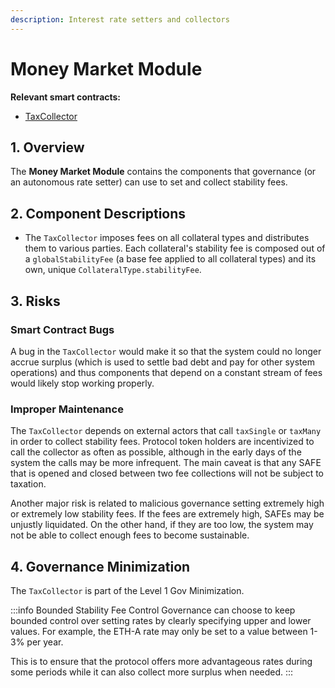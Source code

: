 ```yaml
---
description: Interest rate setters and collectors
---
```


# Money Market Module

**Relevant smart contracts:**

* [TaxCollector](https://github.com/reflexer-labs/geb/blob/master/src/single/TaxCollector.sol)

## 1. Overview

The **Money Market Module** contains the components that governance \(or an autonomous rate setter\) can use to set and collect stability fees.

## 2. Component Descriptions

* The `TaxCollector` imposes fees on all collateral types and distributes them to various parties. Each collateral's stability fee is composed out of a `globalStabilityFee` \(a base fee applied to all collateral types\) and its own, unique `CollateralType.stabilityFee`.

## 3. Risks

### Smart Contract Bugs <a id="coding-errors"></a>

A bug in the `TaxCollector` would make it so that the system could no longer accrue surplus \(which is used to settle bad debt and pay for other system operations\) and thus components that depend on a constant stream of fees would likely stop working properly.

### Improper Maintenance

The `TaxCollector` depends on external actors that call `taxSingle` or `taxMany` in order to collect stability fees. Protocol token holders are incentivized to call the collector as often as possible, although in the early days of the system the calls may be more infrequent. The main caveat is that any SAFE that is opened and closed between two fee collections will not be subject to taxation.

Another major risk is related to malicious governance setting extremely high or extremely low stability fees. If the fees are extremely high, SAFEs may be unjustly liquidated. On the other hand, if they are too low, the system may not be able to collect enough fees to become sustainable.

## 4. Governance Minimization

The `TaxCollector` is part of the Level 1 Gov Minimization.

:::info Bounded Stability Fee Control
Governance can choose to keep bounded control over setting rates by clearly specifying upper and lower values. For example, the ETH-A rate may only be set to a value between 1-3% per year.

This is to ensure that the protocol offers more advantageous rates during some periods while it can also collect more surplus when needed.
:::

